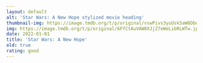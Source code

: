 ```yaml
---
layout: default
alt: 'Star Wars: A New Hope stylized movie heading'
thumbnail-img: https://image.tmdb.org/t/p/original/vswPivs3yuUsk5aW6DbnyeNQ4GX.png
img: https://image.tmdb.org/t/p/original/6FfCtAuVAW8XJjZ7eWeLibRLWTw.jpg
date: 2022-01-01
title: 'Star Wars: A New Hope'
old: true
rating: good
---
```


